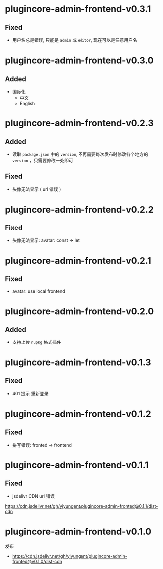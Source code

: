 







# plugincore-admin-frontend-v0.3.1

## Fixed

- 用户名总是错误, 只能是 `admin` 或 `editor`, 现在可以是任意用户名



# plugincore-admin-frontend-v0.3.0

## Added

- 国际化
  - 中文
  - English



# plugincore-admin-frontend-v0.2.3

## Added

- 读取 `package.json` 中的 `version`, 不再需要每次发布时修改各个地方的 `version` ，只需要修改一处即可

## Fixed

- 头像无法显示 ( url 错误 )


# plugincore-admin-frontend-v0.2.2


## Fixed

- 头像无法显示:  avatar: const -> let



# plugincore-admin-frontend-v0.2.1

## Fixed

- avatar: use local frontend


# plugincore-admin-frontend-v0.2.0

## Added

- 支持上传 `nupkg` 格式插件



# plugincore-admin-frontend-v0.1.3

## Fixed

- 401 提示 重新登录


# plugincore-admin-frontend-v0.1.2


## Fixed

- 拼写错误: fronted -> frontend



# plugincore-admin-frontend-v0.1.1

## Fixed

- jsdelivr CDN url 错误

https://cdn.jsdelivr.net/gh/yiyungent/plugincore-admin-fronted@0.1.1/dist-cdn


# plugincore-admin-frontend-v0.1.0

发布

- https://cdn.jsdelivr.net/gh/yiyungent/plugincore-admin-fronted@v0.1.0/dist-cdn



